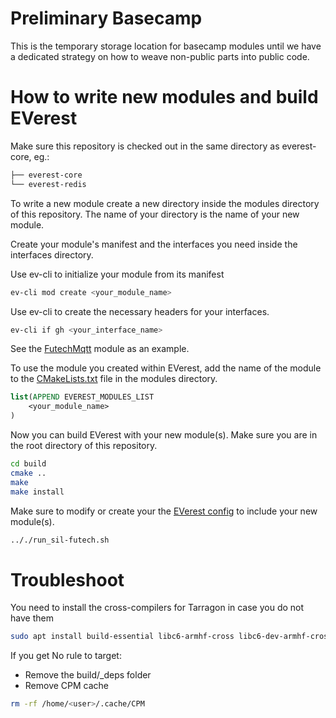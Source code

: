 # Preliminary Basecamp

This is the temporary storage location for basecamp modules until we have a dedicated strategy on how to weave non-public parts into public code.

# How to write new modules and build EVerest

Make sure this repository is checked out in the same directory as everest-core, eg.:

```bash
├── everest-core
└── everest-redis
```

To write a new module create a new directory inside the modules directory of this repository. The name of your directory is the name of your new module.

Create your module's manifest and the interfaces you need inside the interfaces directory.

Use ev-cli to initialize your module from its manifest

```bash
ev-cli mod create <your_module_name>
```

Use ev-cli to create the necessary headers for your interfaces.

```bash
ev-cli if gh <your_interface_name>
```

See the [FutechMqtt](modules/FutechMqtt/) module as an example.

To use the module you created within EVerest, add the name of the module to the [CMakeLists.txt](modules/CMakeLists.txt) file in the modules directory.

```cmake
list(APPEND EVEREST_MODULES_LIST
    <your_module_name>
)

```

Now you can build EVerest with your new module(s). Make sure you are in the root directory of this repository.

```bash
cd build
cmake ..
make
make install
```

Make sure to modify or create your the [EVerest config](config) to include your new module(s).

```bash
.././run_sil-futech.sh
```

# Troubleshoot

You need to install the cross-compilers for Tarragon in case you do not have them

```bash
sudo apt install build-essential libc6-armhf-cross libc6-dev-armhf-cross binutils-arm-linux-gnueabihf gcc-arm-linux-gnueabihf g++-arm-linux-gnueabihf pkg-config-arm-linux-gnueabihf
```

If you get No rule to target:
- Remove the build/\_deps folder
- Remove CPM cache

```bash
rm -rf /home/<user>/.cache/CPM
```

